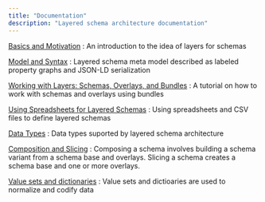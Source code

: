 ```yaml
---
title: "Documentation"
description: "Layered schema architecture documentation"
---
```


[Basics and Motivation](basics)
: An introduction to the idea of layers for schemas

[Model and Syntax](model_and_syntax)
: Layered schema meta model described as labeled property graphs and
  JSON-LD serialization
  
[Working with Layers: Schemas, Overlays, and Bundles](schemas_bundles)
: A tutorial on how to work with schemas and overlays using bundles
  
[Using Spreadsheets for Layered Schemas](spreadsheet_representation)
: Using spreadsheets and CSV files to define layered schemas

[Data Types](data_types)
: Data types suported by layered schema architecture

[Composition and Slicing](compose_slice)
: Composing a schema involves building a schema variant from a schema
  base and overlays. Slicing a schema creates a schema base and one or
  more overlays.

[Value sets and dictionaries](valuesets)
: Value sets and dictioaries are used to normalize and codify data
